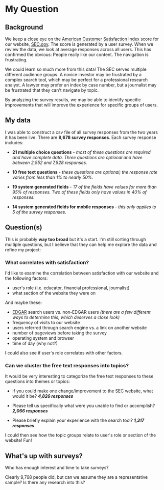 # My Question

## Background
We keep a close eye on the [American Customer Satisfaction Index](http://www.theacsi.org/the-american-customer-satisfaction-index) score for our website, [SEC.gov](http://www.sec.gov).  The score is generated by a user survey.  When we review the data, we look at average responses across all users.  This has confirmed the obvious: People really like our content.  The navigation is frustrating.  

We could learn so much more from this data!  The SEC serves multiple different audience groups.  A novice investor may be frustrated by a complex search tool, which may be perfect for a professional research analyst.  A lawyer may prefer an index by case number, but a journalist may be frustrated that they can't navigate by topic.  

By analyzing the survey results, we may be able to identify specific improvements that will improve the experience for specific groups of users.


## My data
I was able to construct a csv file of all survey responses from the two years it has been live.  There are **9,678 survey responses**.  Each survey response includes:

* **21 multiple choice questions**  - *most of these questions are required and have complete data.  Three questions are optional and have between 2,552 and 7,528 responses.*


* **10 free text questions** -  *these questions are optional; the response rate varies from less than 1% to nearly 50%*.


* **19 system generated fields** - *17 of the fields have values for more than 95% of responses. Two of these fields only have values in 40% of responses.* 


* **14 system generated fields for mobile responses** - *this only applies to 5 of the survey responses.*

## Question(s)
This is probably **way too broad** but it's a start.  I'm still sorting through multiple questions, but I believe that they can help me explore the data and refine my project:

### What correlates with satisfaction?

I'd like to examine the correlation between satisfaction with our website and the following factors:

* user's role (i.e. educator, financial professional, journalist)
* what section of the website they were on

And maybe these:

* [EDGAR](http://www.sec.gov/edgar/searchedgar/companysearch.html) search users vs. non-EDGAR users *(there are a few different ways to determine this, which deserves a close look)*
* frequency of visits to our website
* users referred through search engine vs. a link on another website
* number of pageviews before taking the survey
* operating system and browser
* time of day (why not?)

I could also see if user's role correlates with other factors.

### Can we cluster the free text responses into topics?

It would be very interesting to categorize the free text responses to these questions into themes or topics:

* If you could make one change/improvement to the SEC website, what would it be? ***4,826 responses***


* Please tell us specifically what were you unable to find or accomplish? ***2,066 responses***


* Please briefly explain your experience with the search tool? ***1,317 responses***

I could then see how the topic groups relate to user's role or section of the website! Fun!


## What's up with surveys?

Who has enough interest and time to take surveys?

Clearly 9,768 people did, but can we assume they are a representative sample?  Is there any research into this?